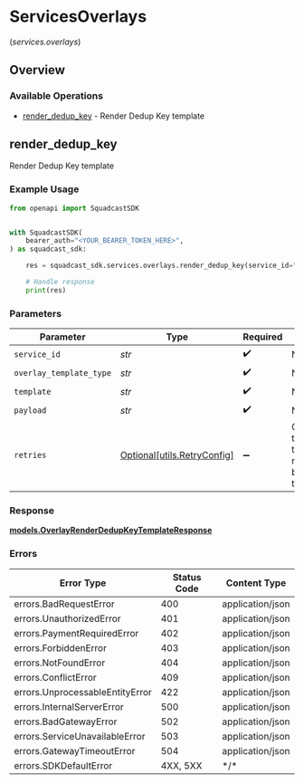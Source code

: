 # ServicesOverlays
(*services.overlays*)

## Overview

### Available Operations

* [render_dedup_key](#render_dedup_key) - Render Dedup Key template

## render_dedup_key

Render Dedup Key template

### Example Usage

<!-- UsageSnippet language="python" operationID="Overlay_renderDedupKeyTemplate" method="post" path="/v3/services/{serviceID}/overlays/dedup-key/render" -->
```python
from openapi import SquadcastSDK


with SquadcastSDK(
    bearer_auth="<YOUR_BEARER_TOKEN_HERE>",
) as squadcast_sdk:

    res = squadcast_sdk.services.overlays.render_dedup_key(service_id="<id>", overlay_template_type="<value>", template="<value>", payload="<value>")

    # Handle response
    print(res)

```

### Parameters

| Parameter                                                           | Type                                                                | Required                                                            | Description                                                         |
| ------------------------------------------------------------------- | ------------------------------------------------------------------- | ------------------------------------------------------------------- | ------------------------------------------------------------------- |
| `service_id`                                                        | *str*                                                               | :heavy_check_mark:                                                  | N/A                                                                 |
| `overlay_template_type`                                             | *str*                                                               | :heavy_check_mark:                                                  | N/A                                                                 |
| `template`                                                          | *str*                                                               | :heavy_check_mark:                                                  | N/A                                                                 |
| `payload`                                                           | *str*                                                               | :heavy_check_mark:                                                  | N/A                                                                 |
| `retries`                                                           | [Optional[utils.RetryConfig]](../../models/utils/retryconfig.md)    | :heavy_minus_sign:                                                  | Configuration to override the default retry behavior of the client. |

### Response

**[models.OverlayRenderDedupKeyTemplateResponse](../../models/overlayrenderdedupkeytemplateresponse.md)**

### Errors

| Error Type                      | Status Code                     | Content Type                    |
| ------------------------------- | ------------------------------- | ------------------------------- |
| errors.BadRequestError          | 400                             | application/json                |
| errors.UnauthorizedError        | 401                             | application/json                |
| errors.PaymentRequiredError     | 402                             | application/json                |
| errors.ForbiddenError           | 403                             | application/json                |
| errors.NotFoundError            | 404                             | application/json                |
| errors.ConflictError            | 409                             | application/json                |
| errors.UnprocessableEntityError | 422                             | application/json                |
| errors.InternalServerError      | 500                             | application/json                |
| errors.BadGatewayError          | 502                             | application/json                |
| errors.ServiceUnavailableError  | 503                             | application/json                |
| errors.GatewayTimeoutError      | 504                             | application/json                |
| errors.SDKDefaultError          | 4XX, 5XX                        | \*/\*                           |